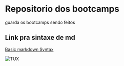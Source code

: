 
# Repositorio dos bootcamps

guarda os bootcamps sendo feitos

## Link pra sintaxe de md

[Basic markdown Syntax](https://www.markdownguide.org/basic-syntax/)

![TUX](https://d33wubrfki0l68.cloudfront.net/e7ed9fe4bafe46e275c807d63591f85f9ab246ba/e2d28/assets/images/tux.png)
